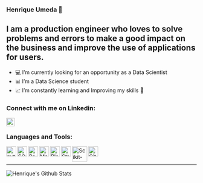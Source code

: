 ### Henrique Umeda 👋

## I am a production engineer who loves to solve problems and errors to make a good impact on the business and improve the use of applications for users. 

- 💻 I’m currently looking for an opportunity as a Data Scientist
- 📊 I’m a Data Science student
- 📈 I’m constantly learning and Improving my skills 🤣

### Connect with me on Linkedin:

[<img align="left"  width="22px" src="https://image.flaticon.com/icons/png/512/174/174857.png" />](https://www.linkedin.com/in/henriqueissamu/)

<br />

### Languages and Tools:

<img align="left" alt="python" width="26px" src="https://cdn3.iconfinder.com/data/icons/logos-and-brands-adobe/512/267_Python-512.png" />

<img align="left" alt="SQLServer" width="26px" src="https://img.icons8.com/color/2x/microsoft-sql-server.png" />

<img align="left" alt="Pandas" width="26px" src="https://pandas.pydata.org/static/img/pandas_mark.svg" />

<img align="left" alt="Matplotlib" width="26px" src="https://static.javatpoint.com/tutorial/matplotlib/images/matplotlib-tutorial.png" />

<img align="left" alt="Plotly" width="26px" src="https://images.plot.ly/logo/new-branding/plotly-logomark.png" />

<img align="left" alt="Streamlit" width="26px" src="https://avatars.githubusercontent.com/u/45109972?s=200&v=4" />

[<img align="left" alt="Scikit-learn" width="40px" src="https://upload.wikimedia.org/wikipedia/commons/0/05/Scikit_learn_logo_small.svg" />](https://scikit-learn.org/stable/)

<img align="left" alt="GitHub" width="26px" src="https://icons.iconarchive.com/icons/limav/flat-gradient-social/512/Github-icon.png" />

<br />
<br />

---

<img align="left" alt="Henrique's Github Stats" src="https://github-readme-stats.vercel.app/api?username=henriqueumeda&show_icons=true&hide_border=true" />

[linkedin]: https://www.linkedin.com/in/henriqueissamu/
